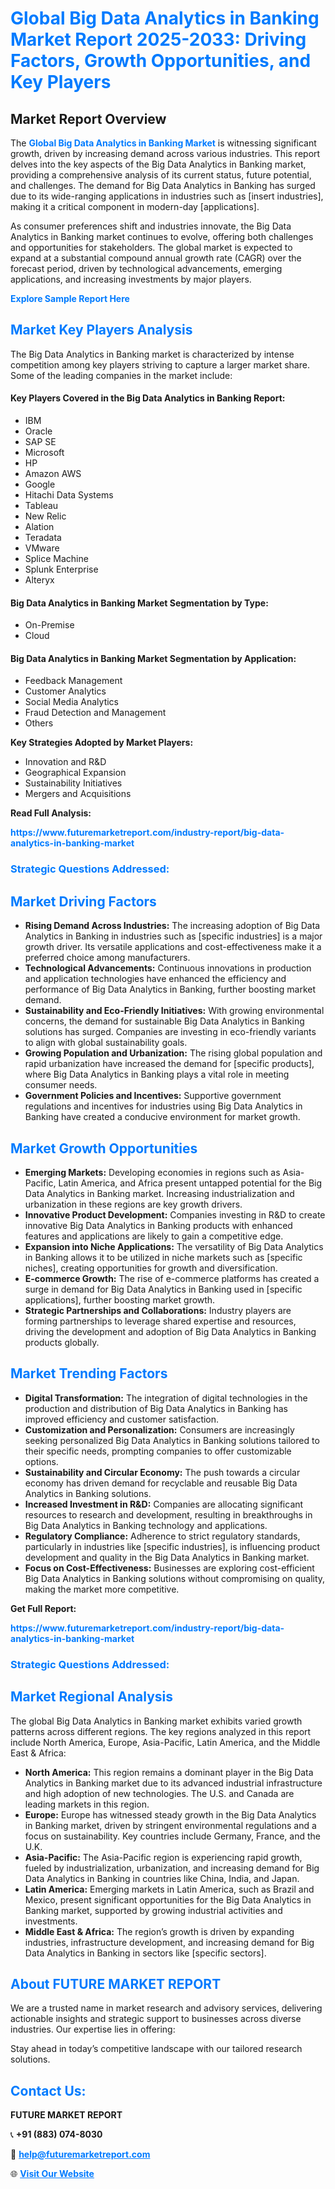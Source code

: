 <h1 style="color: #007BFF;">Global Big Data Analytics in Banking Market Report 2025-2033: Driving Factors, Growth Opportunities, and Key Players</h1>

<section id="overview">
<h2>Market Report Overview</h2>
<p>The <a href="https://www.futuremarketreport.com/industry-report/big-data-analytics-in-banking-market" style="color: #007BFF; text-decoration: none;"><strong>Global Big Data Analytics in Banking Market</strong></a> is witnessing significant growth, driven by increasing demand across various industries. This report delves into the key aspects of the Big Data Analytics in Banking market, providing a comprehensive analysis of its current status, future potential, and challenges. The demand for Big Data Analytics in Banking has surged due to its wide-ranging applications in industries such as [insert industries], making it a critical component in modern-day [applications].</p>
<p>As consumer preferences shift and industries innovate, the Big Data Analytics in Banking market continues to evolve, offering both challenges and opportunities for stakeholders. The global market is expected to expand at a substantial compound annual growth rate (CAGR) over the forecast period, driven by technological advancements, emerging applications, and increasing investments by major players.</p>
</section>

<section id="overview">
<p><a href="https://www.futuremarketreport.com/request-sample/reportId=99406" style="color: #007BFF; text-decoration: none;"><strong>Explore Sample Report Here</strong></a></p>
</section>

<section id="key-players">
<h2 style="color: #007BFF;">Market Key Players Analysis</h2>
<p>The Big Data Analytics in Banking market is characterized by intense competition among key players striving to capture a larger market share. Some of the leading companies in the market include:</p>
<h4>Key Players Covered in the Big Data Analytics in Banking Report:</h4>
<ul><li>IBM</li><li>Oracle</li><li>SAP SE</li><li>Microsoft</li><li>HP</li><li>Amazon AWS</li><li>Google</li><li>Hitachi Data Systems</li><li>Tableau</li><li>New Relic</li><li>Alation</li><li>Teradata</li><li>VMware</li><li>Splice Machine</li><li>Splunk Enterprise</li><li>Alteryx</li></ul>
<h4>Big Data Analytics in Banking Market Segmentation by Type:</h4>
<ul><li>On-Premise</li><li>Cloud</li></ul>

<h4>Big Data Analytics in Banking Market Segmentation by Application:</h4>
<ul><li>Feedback Management</li><li>Customer Analytics</li><li>Social Media Analytics</li><li>Fraud Detection and Management</li><li>Others</li></ul>
<p><strong>Key Strategies Adopted by Market Players:</strong></p>
<ul>
<li>Innovation and R&D</li>
<li>Geographical Expansion</li>
<li>Sustainability Initiatives</li>
<li>Mergers and Acquisitions</li>
</ul>
</section>

<section>
<p><strong>Read Full Analysis: </strong></p><a href="https://www.futuremarketreport.com/industry-report/big-data-analytics-in-banking-market" style="color: #007BFF; text-decoration: none;"><strong>https://www.futuremarketreport.com/industry-report/big-data-analytics-in-banking-market</strong></a>
<h3 style="color: #007BFF;">Strategic Questions Addressed:</h3>
</section>

<section id="driving-factors">
<h2 style="color: #007BFF;">Market Driving Factors</h2>
<ul>
<li><strong>Rising Demand Across Industries:</strong> The increasing adoption of Big Data Analytics in Banking in industries such as [specific industries] is a major growth driver. Its versatile applications and cost-effectiveness make it a preferred choice among manufacturers.</li>
<li><strong>Technological Advancements:</strong> Continuous innovations in production and application technologies have enhanced the efficiency and performance of Big Data Analytics in Banking, further boosting market demand.</li>
<li><strong>Sustainability and Eco-Friendly Initiatives:</strong> With growing environmental concerns, the demand for sustainable Big Data Analytics in Banking solutions has surged. Companies are investing in eco-friendly variants to align with global sustainability goals.</li>
<li><strong>Growing Population and Urbanization:</strong> The rising global population and rapid urbanization have increased the demand for [specific products], where Big Data Analytics in Banking plays a vital role in meeting consumer needs.</li>
<li><strong>Government Policies and Incentives:</strong> Supportive government regulations and incentives for industries using Big Data Analytics in Banking have created a conducive environment for market growth.</li>
</ul>
</section>

<section id="growth-opportunities">
<h2 style="color: #007BFF;">Market Growth Opportunities</h2>
<ul>
<li><strong>Emerging Markets:</strong> Developing economies in regions such as Asia-Pacific, Latin America, and Africa present untapped potential for the Big Data Analytics in Banking market. Increasing industrialization and urbanization in these regions are key growth drivers.</li>
<li><strong>Innovative Product Development:</strong> Companies investing in R&D to create innovative Big Data Analytics in Banking products with enhanced features and applications are likely to gain a competitive edge.</li>
<li><strong>Expansion into Niche Applications:</strong> The versatility of Big Data Analytics in Banking allows it to be utilized in niche markets such as [specific niches], creating opportunities for growth and diversification.</li>
<li><strong>E-commerce Growth:</strong> The rise of e-commerce platforms has created a surge in demand for Big Data Analytics in Banking used in [specific applications], further boosting market growth.</li>
<li><strong>Strategic Partnerships and Collaborations:</strong> Industry players are forming partnerships to leverage shared expertise and resources, driving the development and adoption of Big Data Analytics in Banking products globally.</li>
</ul>
</section>

<section id="trending-factors">
<h2 style="color: #007BFF;">Market Trending Factors</h2>
<ul>
<li><strong>Digital Transformation:</strong> The integration of digital technologies in the production and distribution of Big Data Analytics in Banking has improved efficiency and customer satisfaction.</li>
<li><strong>Customization and Personalization:</strong> Consumers are increasingly seeking personalized Big Data Analytics in Banking solutions tailored to their specific needs, prompting companies to offer customizable options.</li>
<li><strong>Sustainability and Circular Economy:</strong> The push towards a circular economy has driven demand for recyclable and reusable Big Data Analytics in Banking solutions.</li>
<li><strong>Increased Investment in R&D:</strong> Companies are allocating significant resources to research and development, resulting in breakthroughs in Big Data Analytics in Banking technology and applications.</li>
<li><strong>Regulatory Compliance:</strong> Adherence to strict regulatory standards, particularly in industries like [specific industries], is influencing product development and quality in the Big Data Analytics in Banking market.</li>
<li><strong>Focus on Cost-Effectiveness:</strong> Businesses are exploring cost-efficient Big Data Analytics in Banking solutions without compromising on quality, making the market more competitive.</li>
</ul>
</section>

<section>
<p><strong>Get Full Report: </strong></p><a href="https://www.futuremarketreport.com/industry-report/big-data-analytics-in-banking-market" style="color: #007BFF; text-decoration: none;"><strong>https://www.futuremarketreport.com/industry-report/big-data-analytics-in-banking-market</strong></a>
<h3 style="color: #007BFF;">Strategic Questions Addressed:</h3>
</section>


<section id="regional-analysis">
<h2 style="color: #007BFF;">Market Regional Analysis</h2>
<p>The global Big Data Analytics in Banking market exhibits varied growth patterns across different regions. The key regions analyzed in this report include North America, Europe, Asia-Pacific, Latin America, and the Middle East & Africa:</p>
<ul>
<li><strong>North America:</strong> This region remains a dominant player in the Big Data Analytics in Banking market due to its advanced industrial infrastructure and high adoption of new technologies. The U.S. and Canada are leading markets in this region.</li>
<li><strong>Europe:</strong> Europe has witnessed steady growth in the Big Data Analytics in Banking market, driven by stringent environmental regulations and a focus on sustainability. Key countries include Germany, France, and the U.K.</li>
<li><strong>Asia-Pacific:</strong> The Asia-Pacific region is experiencing rapid growth, fueled by industrialization, urbanization, and increasing demand for Big Data Analytics in Banking in countries like China, India, and Japan.</li>
<li><strong>Latin America:</strong> Emerging markets in Latin America, such as Brazil and Mexico, present significant opportunities for the Big Data Analytics in Banking market, supported by growing industrial activities and investments.</li>
<li><strong>Middle East & Africa:</strong> The region’s growth is driven by expanding industries, infrastructure development, and increasing demand for Big Data Analytics in Banking in sectors like [specific sectors].</li>
</ul>
</section>

<footer>
<h2 style="color: #007BFF;">About FUTURE MARKET REPORT</h2>
<p>We are a trusted name in market research and advisory services, delivering actionable insights and strategic support to businesses across diverse industries. Our expertise lies in offering:</p>

<p>Stay ahead in today’s competitive landscape with our tailored research solutions.</p>

<h2 style="color: #007BFF;">Contact Us:</h2>
<p><strong>FUTURE MARKET REPORT</strong></p>
<p>📞 <strong>+91 (883) 074-8030</strong></p>
<p>📧 <strong><a href="mailto:help@futuremarketreport.com" style="color: #007BFF;">help@futuremarketreport.com</a></strong></p>
<p>🌐 <strong><a href="https://www.futuremarketreport.com/" style="color: #007BFF;">Visit Our Website</a></strong></p>
</footer>
